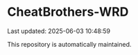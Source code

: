 # CheatBrothers-WRD

Last updated: 2025-06-03 10:48:59

This repository is automatically maintained.
